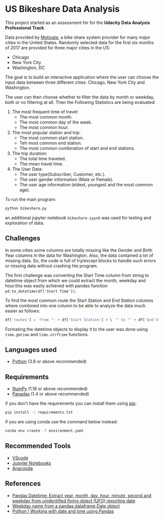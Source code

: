 # **US Bikeshare Data Analysis**

This project started as an assessment for for the **Udacity Data Analysis Professional Track**.

Data provided by [Motivate](https://www.motivateco.com/), a bike share system provider for many major cities in the United States.
Randomly selected data for the first six months of 2017 are provided for three major cities in the US:

- Chicago
- New York City
- Washington, DC

The goal is to build an interactive application where the user can choose the input data between three different cities: Chicago, New York City and Washington.

The user can then choose whether to filter the data by month or weekday, both or no filtering at all.
Then the Following Statistics are being evaluated:

1. The most frequent time of travel:
   - The most common month.
   - The most common day of the week.
   - The most common hour.
2. The most popular station and trip:
   - The most common start station.
   - Teh most common end station.
   - The most common combination of start and end stations.
3. The trip duration:
   - The total time traveled.
   - The mean travel time.
4. The User Data:
   - The user type(Subscriber, Customer, etc.).
   - The user gender information (Male or Female).
   - The user age information (eldest, youngest and the most common age).

To run the main program:

```Bash
python bikeshare.py
```

an additional jupyter notebook `bikeshare.ipynb` was used for testing and exploration of data.

## Challenges

In some cities some columns are totally missing like the Gender and Birth Year columns in the data for Washington. Also, the data contained a lot of missing data. So, the code is full of try/except blocks to handle such errors or missing data without crashing hte program.

The first challenge was converting the Start Time column from string to datetime object from which we could extract the month, weekday and hour.this was easily achieved with pandas function `pd.to_datetime(df['Start Time'])`.

To find the most common route the Start Station and End Station columns where combined into one column to be able to analyze the data much easier as follows:  

```Python
df['routes'] = 'from "' + df['Start Station'] + \ '" to "' + df['End Station'] + '"'
```

Formating the datetime objects to display it to the user was done using `time.gmtime` and `time.strftime` functions.

## Languages used

- [Python](https://www.python.org) (3.8 or above recommended)

## Requirements

- [NumPy](https://numpy.org/) (1.18 or above recommended)
- [Panadas](https://pandas.pydata.org/) (1.4 or above recommended)

if you don't have the requirements you can install them using [pip](https://pypi.org/project/pip/):

```Bash
pip install -r requirements.txt
```

if you are using conda use the command below instead:

```Bash
conda env create -f environment.yaml
```

## Recommended Tools

- [VScode](https://code.visualstudio.com/)
- [Jupyter Notebooks](https://jupyter.org/)
- [Anaconda](https://www.anaconda.com/)

## References

- [Pandas Datetime: Extract year, month, day, hour, minute, second and weekday from unidentified flying object (UFO) reporting date](https://www.w3resource.com/python-exercises/pandas/datetime/pandas-datetime-exercise-8.php)
- [Weekday name from a pandas dataframe Date object](https://stackoverflow.com/questions/60339049/weekday-name-from-a-pandas-dataframe-date-object)
- [Python | Working with date and time using Pandas](https://www.geeksforgeeks.org/python-working-with-date-and-time-using-pandas/)
